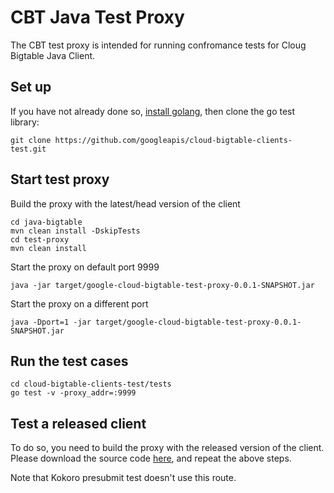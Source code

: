 # CBT Java Test Proxy

The CBT test proxy is intended for running confromance tests for Cloug Bigtable Java Client.

## Set up

If you have not already done so, [install golang](https://go.dev/doc/install), then clone the go test library:

```
git clone https://github.com/googleapis/cloud-bigtable-clients-test.git
```

## Start test proxy

Build the proxy with the latest/head version of the client

```
cd java-bigtable
mvn clean install -DskipTests
cd test-proxy
mvn clean install
```

Start the proxy on default port 9999

```
java -jar target/google-cloud-bigtable-test-proxy-0.0.1-SNAPSHOT.jar
```

Start the proxy on a different port

```
java -Dport=1 -jar target/google-cloud-bigtable-test-proxy-0.0.1-SNAPSHOT.jar
```

## Run the test cases

```
cd cloud-bigtable-clients-test/tests
go test -v -proxy_addr=:9999
```

## Test a released client

To do so, you need to build the proxy with the released version of the client.
Please download the source code
[here](https://github.com/googleapis/java-bigtable/releases), and repeat the
above steps.

Note that Kokoro presubmit test doesn't use this route.
